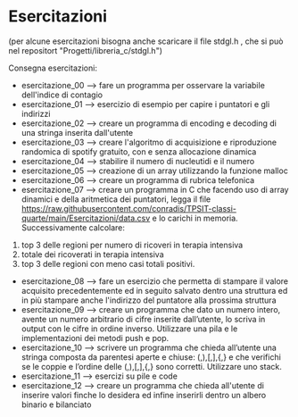# Esercitazioni

(per alcune esercitazioni bisogna anche scaricare il file stdgl.h , che si può nel repositort "Progetti/libreria_c/stdgl.h")

Consegna esercitazioni:

- esercitazione_00 --> fare un programma per osservare la variabile dell'indice di contagio
- esercitazione_01 --> esercizio di esempio per capire i puntatori e gli indirizzi
- esercitazione_02 --> creare un programma di encoding e decoding di una stringa inserita dall'utente
- esercitazione_03 --> creare l'algoritmo di acquisizione e riproduzione randomica di spotify gratuito, con e senza allocazione dinamica
- esercitazione_04 --> stabilire il numero di nucleutidi e il numero
- esercitazione_05 --> creazione di un array utilizzando la funzione malloc
- esercitazione_06 --> creare un programma di rubrica telefonica
- esercitazione_07 --> creare un programma in C che facendo uso di array dinamici e della aritmetica dei puntatori, legga il file https://raw.githubusercontent.com/conradis/TPSIT-classi-quarte/main/Esercitazioni/data.csv
e lo carichi in memoria.
Successivamente calcolare:
1) top 3 delle regioni per numero di ricoveri in terapia intensiva
2) totale dei ricoverati in terapia intensiva
3) top 3 delle regioni con meno casi totali positivi.
- esercitazione_08 --> fare un esercizio che permetta di stampare il valore acquisito precedentemente ed in seguito salvato dentro una struttura ed in più stampare anche l'indirizzo del puntatore alla prossima struttura
- esercitazione_09 --> creare un programma che dato un numero intero, avente un numero arbitrario di cifre inserite
dall’utente, lo scriva in output con le cifre in ordine inverso. Utilizzare una pila e le implementazioni
dei metodi push e pop.
- esercitazione_10 --> scrivere un programma che chieda all’utente una stringa composta da parentesi aperte e chiuse: (,),[,],{,} e
che verifichi se le coppie e l’ordine delle (,),[,],{,} sono corretti. Utilizzare uno stack.
- esercitazione_11 --> esercizi su pile e code
- esercitazione_12 --> creare un programma che chieda all'utente di inserire valori finche lo desidera ed infine inserirli dentro un albero binario e bilanciato
